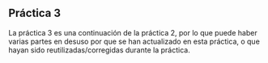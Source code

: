 ## Práctica 3

La práctica 3 es una continuación de la práctica 2, por lo que puede haber varias partes en desuso por que se han actualizado en esta práctica, o que hayan sido reutilizadas/corregidas durante la práctica.
